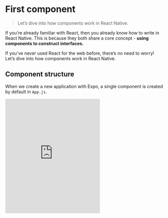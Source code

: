 # First component

> Let’s dive into how components work in React Native.

If you’re already familiar with React, then you already know how to write in React Native. This is because they both share a core concept - **using components to construct interfaces.**

If you’ve never used React for the web before, there’s no need to worry! Let’s dive into how components work in React Native.

## Component structure

When we create a new application with Expo, a single component is created by default in `App.js`.

<iframe src="https://snack.expo.io/embedded/@houssein/app.js?preview=true&platform=web" style="height: 26em;border:1px solid rgba(0,0,0,.08);border-radius:4px;background:center no-repeat url('https://i.imgur.com/5apDm5w.gif'), #fafafa;"  />

Let’s step through each part of the file. All our imports are declared at the very beginning:

```js
import React from "react";
import { StyleSheet, Text, View } from "react-native";
```

Just like writing components in React for a web page, we need to import the `react` library in order to be able to create our components. In the second line however, a number of core APIs from React Native are also imported:

- `StyleSheet`: API used to set styles outside of the component function
- `Text`: Used to display text (analogous to the [<span>](https://developer.mozilla.org/en-US/docs/Web/HTML/Element/span) element in HTML)
- `View`: Used to define layouts and draw boxes with borders (analogous to the [<div>](https://developer.mozilla.org/en-US/docs/Web/HTML/Element/div) element in HTML)

On the web, core elements such as `div` and `span` never need to be imported and are supported by every browser automatically. In React Native however, every component must be imported.

I> Every core React Native API will be explored in more detail later in the series.

There are two ways to define a component using React Native (and React):

- A **function component** that uses a JavaScript function
- A **class component** that uses an ES6 class

Underneath our imports we can see our component defined as a function:

```js
export default function App() {
  return (
    <View style={styles.container}>
      <Text>Open up App.js to start working on your app!</Text>
    </View>
  );
}
```

The function returns what we want to render within that part of our application. In this example, we have a single View component that wraps a Text component that displays a simple message.

This component can also be written using a class instead:

```js
export default class App extends React.Component {
  render() {
    return (
      <View style={styles.container}>
        <Text>Open up App.js to start working on your app!</Text>
      </View>
    );
  }
}
```

Defining a component using a class requires extending`React.Component`. Using `extends` allows us to declare a class as a subclass of another class. In this example, `App` is a subclass of `React.Component`.

React Native reads both of these components in the exact same way. However, using class components make it possible to define state or use lifecycle methods.

I> [Hooks](https://reactjs.org/docs/hooks-intro.html), a newer React feature, also makes it possible to use state and lifecycle operations within function components

The last piece of our component is our style definitions:

```js
const styles = StyleSheet.create({
  container: {
    flex: 1,
    backgroundColor: "#fff",
    alignItems: "center",
    justifyContent: "center"
  }
});
```

The StyleSheet API is used here to define a `container` style that sets background color and a few flexbox properties. Using `flex: 1` makes the `View` expand to fill the entire screen. The combination of `alignItems: center` and `justifyContent: center` ensure the text component is aligned in the vertical and horizontal center.

Interested in learning more about how styling works in React Native? We’ll be exploring this in more detail in tomorrow’s article!
